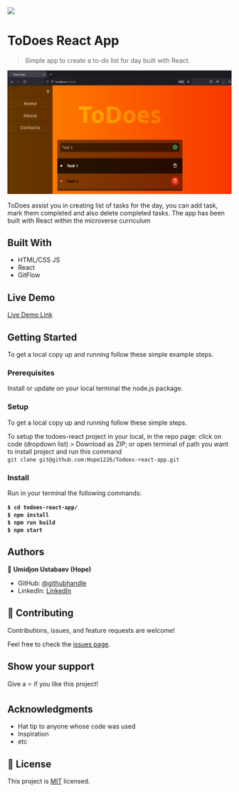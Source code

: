 ![](https://img.shields.io/badge/Microverse-blueviolet)

# ToDoes React App

> Simple app to create a to-do list for day built with React.

![screenshot](./app_screenshot.png)

ToDoes assist you in creating list of tasks for the day, you can add task, mark them completed and also delete completed tasks. The app has been built with React within the microverse curriculum

## Built With

- HTML/CSS JS
- React
- GitFlow

## Live Demo

[Live Demo Link](https://hope-todoes.herokuapp.com/)


## Getting Started

To get a local copy up and running follow these simple example steps.

### Prerequisites

Install or update on your local terminal the node.js package.

### Setup

To get a local copy up and running follow these simple steps.

To setup the todoes-react project in your local, in the repo page:
click on code (dropdown list) > Download as ZIP;
or open terminal of path you want to install project and run this command <br>
`git clone git@github.com:Hope1226/Todoes-react-app.git`

### Install

Run in your terminal the following commands:

**`$ cd todoes-react-app/`**<br>
**`$ npm install`**<br>
**`$ npm run build`**<br>
**`$ npm start`**



## Authors

👤 **Umidjon Ustabaev (Hope)**

- GitHub: [@githubhandle](https://github.com/Hope1226)
- LinkedIn: [LinkedIn](https://www.linkedin.com/in/umidjon-ustabaev-03b92b11a/)


## 🤝 Contributing

Contributions, issues, and feature requests are welcome!

Feel free to check the [issues page](../../issues/).

## Show your support

Give a ⭐️ if you like this project!

## Acknowledgments

- Hat tip to anyone whose code was used
- Inspiration
- etc

## 📝 License

This project is [MIT](./MIT.md) licensed.